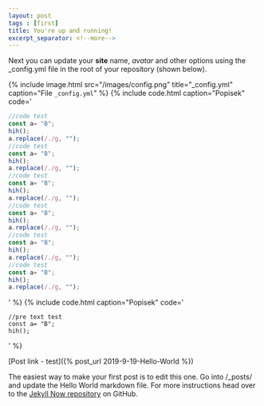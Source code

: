 ```yaml
---
layout: post
tags : [first]
title: You're up and running!
excerpt_separator: <!--more-->
---
```


Next you can update your **site** name, *avatar* and other options using the _config.yml file in the root of your repository (shown below).
<!--more-->

{% include image.html
    src="/images/config.png"
    title="_config.yml"
    caption="File `_config.yml`"
%}
{% include code.html caption="Popisek" code='
```JavaScript
//code test
const a= "B";
hih();
a.replace(/./g, "");
//code test
const a= "B";
hih();
a.replace(/./g, "");
//code test
const a= "B";
hih();
a.replace(/./g, "");
//code test
const a= "B";
hih();
a.replace(/./g, "");
//code test
const a= "B";
hih();
a.replace(/./g, "");
//code test
const a= "B";
hih();
a.replace(/./g, "");
```
' %}
{% include code.html caption="Popisek" code='
```
//pre text test
const a= "B";
hih();
```
' %}

[Post link - test]({% post_url 2019-9-19-Hello-World %})

The easiest way to make your first post is to edit this one. Go into /_posts/ and update the Hello World markdown file. For more instructions head over to the [Jekyll Now repository](https://github.com/barryclark/jekyll-now) on GitHub.

